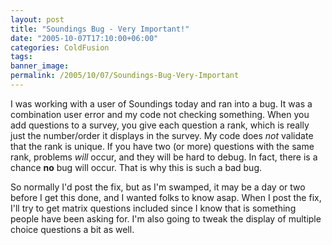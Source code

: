 ```yaml
---
layout: post
title: "Soundings Bug - Very Important!"
date: "2005-10-07T17:10:00+06:00"
categories: ColdFusion 
tags: 
banner_image: 
permalink: /2005/10/07/Soundings-Bug-Very-Important
---
```


I was working with a user of Soundings today and ran into a bug. It was a combination user error and my code not checking something. When you add questions to a survey, you give each question a rank, which is really just the number/order it displays in the survey. My code does <i>not</i> validate that the rank is unique. If you have two (or more) questions with the same rank, problems <i>will</i> occur, and they will be hard to debug. In fact, there is a chance <b>no</b> bug will occur. That is why this is such a bad bug. 

So normally I'd post the fix, but as I'm swamped, it may be a day or two before I get this done, and I wanted folks to know asap. When I post the fix, I'll try to get matrix questions included since I know that is something people have been asking for. I'm also going to tweak the display of multiple choice questions a bit as well.